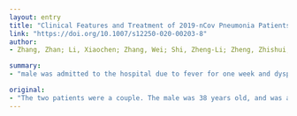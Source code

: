 ```yaml
---
layout: entry
title: "Clinical Features and Treatment of 2019-nCov Pneumonia Patients in Wuhan: Report of A Couple Cases"
link: "https://doi.org/10.1007/s12250-020-00203-8"
author:
- Zhang, Zhan; Li, Xiaochen; Zhang, Wei; Shi, Zheng-Li; Zheng, Zhishui; Wang, Tao

summary:
- "male was admitted to the hospital due to fever for one week and dyspnea for one day on Dec. 27, 2019. On admission, he had slight cough of a little green viscous sputum. He had been treated with normal anti-infective therapy in another hospital for 3 days, but did not respond it. The radiography of the chest at the OPD suggested the right lung infection."

original:
- "The two patients were a couple. The male was 38 years old, and was admitted to the hospital due to fever for one week and dyspnea for one day on Dec. 27, 2019. On admission, he had slight cough of a little green viscous sputum. He had been treated with normal anti-infective therapy in another hospital for 3 days, but did not respond it. After then, he visited our department. The radiography of the chest at the OPD suggested the right lung infection.ER -"
---
```


